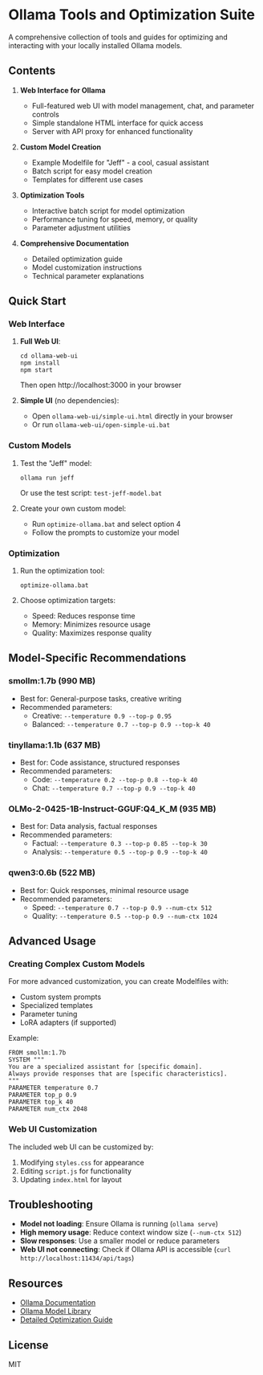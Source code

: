 # Ollama Tools and Optimization Suite

A comprehensive collection of tools and guides for optimizing and interacting with your locally installed Ollama models.

## Contents

1. **Web Interface for Ollama**
   - Full-featured web UI with model management, chat, and parameter controls
   - Simple standalone HTML interface for quick access
   - Server with API proxy for enhanced functionality

2. **Custom Model Creation**
   - Example Modelfile for "Jeff" - a cool, casual assistant
   - Batch script for easy model creation
   - Templates for different use cases

3. **Optimization Tools**
   - Interactive batch script for model optimization
   - Performance tuning for speed, memory, or quality
   - Parameter adjustment utilities

4. **Comprehensive Documentation**
   - Detailed optimization guide
   - Model customization instructions
   - Technical parameter explanations

## Quick Start

### Web Interface

1. **Full Web UI**:
   ```
   cd ollama-web-ui
   npm install
   npm start
   ```
   Then open http://localhost:3000 in your browser

2. **Simple UI** (no dependencies):
   - Open `ollama-web-ui/simple-ui.html` directly in your browser
   - Or run `ollama-web-ui/open-simple-ui.bat`

### Custom Models

1. Test the "Jeff" model:
   ```
   ollama run jeff
   ```
   Or use the test script: `test-jeff-model.bat`

2. Create your own custom model:
   - Run `optimize-ollama.bat` and select option 4
   - Follow the prompts to customize your model

### Optimization

1. Run the optimization tool:
   ```
   optimize-ollama.bat
   ```

2. Choose optimization targets:
   - Speed: Reduces response time
   - Memory: Minimizes resource usage
   - Quality: Maximizes response quality

## Model-Specific Recommendations

### smollm:1.7b (990 MB)
- Best for: General-purpose tasks, creative writing
- Recommended parameters:
  - Creative: `--temperature 0.9 --top-p 0.95`
  - Balanced: `--temperature 0.7 --top-p 0.9 --top-k 40`

### tinyllama:1.1b (637 MB)
- Best for: Code assistance, structured responses
- Recommended parameters:
  - Code: `--temperature 0.2 --top-p 0.8 --top-k 40`
  - Chat: `--temperature 0.7 --top-p 0.9 --top-k 40`

### OLMo-2-0425-1B-Instruct-GGUF:Q4_K_M (935 MB)
- Best for: Data analysis, factual responses
- Recommended parameters:
  - Factual: `--temperature 0.3 --top-p 0.85 --top-k 30`
  - Analysis: `--temperature 0.5 --top-p 0.9 --top-k 40`

### qwen3:0.6b (522 MB)
- Best for: Quick responses, minimal resource usage
- Recommended parameters:
  - Speed: `--temperature 0.7 --top-p 0.9 --num-ctx 512`
  - Quality: `--temperature 0.5 --top-p 0.9 --num-ctx 1024`

## Advanced Usage

### Creating Complex Custom Models

For more advanced customization, you can create Modelfiles with:
- Custom system prompts
- Specialized templates
- Parameter tuning
- LoRA adapters (if supported)

Example:
```
FROM smollm:1.7b
SYSTEM """
You are a specialized assistant for [specific domain].
Always provide responses that are [specific characteristics].
"""
PARAMETER temperature 0.7
PARAMETER top_p 0.9
PARAMETER top_k 40
PARAMETER num_ctx 2048
```

### Web UI Customization

The included web UI can be customized by:
1. Modifying `styles.css` for appearance
2. Editing `script.js` for functionality
3. Updating `index.html` for layout

## Troubleshooting

- **Model not loading**: Ensure Ollama is running (`ollama serve`)
- **High memory usage**: Reduce context window size (`--num-ctx 512`)
- **Slow responses**: Use a smaller model or reduce parameters
- **Web UI not connecting**: Check if Ollama API is accessible (`curl http://localhost:11434/api/tags`)

## Resources

- [Ollama Documentation](https://github.com/ollama/ollama/blob/main/docs/api.md)
- [Ollama Model Library](https://ollama.ai/library)
- [Detailed Optimization Guide](ollama-optimization-guide.md)

## License

MIT

